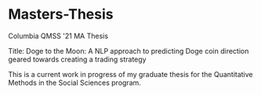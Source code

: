 # Masters-Thesis
Columbia QMSS '21 MA Thesis

Title: Doge to the Moon: A NLP approach to predicting Doge coin direction geared towards creating a trading strategy 

This is a current work in progress of my graduate thesis for the Quantitative Methods in the Social Sciences program. 
